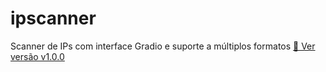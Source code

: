 # ipscanner
Scanner de IPs com interface Gradio e suporte a múltiplos formatos
[🔖 Ver versão v1.0.0](https://github.com/sscartPT/ipscanner/releases/tag/v1.0.0)
